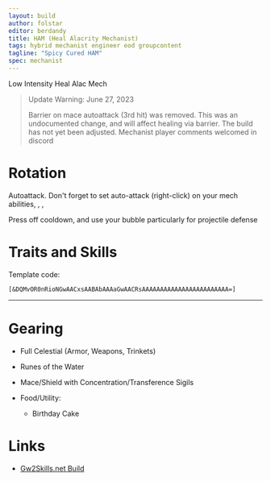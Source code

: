 ```yaml
---
layout: build
author: folstar
editor: berdandy
title: HAM (Heal Alacrity Mechanist)
tags: hybrid mechanist engineer eod groupcontent
tagline: "Spicy Cured HAM"
spec: mechanist
---
```


Low Intensity Heal Alac Mech

> Update Warning: June 27, 2023
> 
> Barrier on mace autoattack (3rd hit) was removed. This was an undocumented change, and will affect healing via barrier. The build has not yet been adjusted. Mechanist player comments welcomed in discord

# Rotation

Autoattack. Don't forget to set auto-attack (right-click) on your mech abilities, 
<span data-aw2-key="F1" data-aw2-skill="63365"/>,
<span data-aw2-key="F2" data-aw2-skill="63293"/>,
<span data-aw2-key="F3" data-aw2-skill="63141"/>

Press <span data-aw2-key="2" data-aw2-skill="63169"/> off cooldown, and use your bubble <span data-aw2-key="7" data-aw2-skill="63262"/> particularly for projectile defense

# Traits and Skills

Template code:

`[&DQMvOR0nRioNGwAACxsAABAbAAAaGwAACRsAAAAAAAAAAAAAAAAAAAAAAAA=]`

---

<div
  data-armory-embed='skills'
  data-armory-ids='63049,63262,63111,63253,63095'
>
</div>
<div
  data-armory-embed='specializations'
  data-armory-ids='47,29,70'
  data-armory-47-traits='394,1834,1916'
  data-armory-29-traits='521,520,1871'
  data-armory-70-traits='2296,2276,2281'
>
</div>

# Gearing

- Full Celestial (Armor, Weapons, Trinkets)
- Runes of the Water
- Mace/Shield with Concentration/Transference Sigils

- Food/Utility:
  - Birthday Cake

# Links

- [Gw2Skills.net Build](http://gw2skills.net/editor/?PegAk6lxyaZuYx4JPdGVB-zxIY1ohvMqOBSvA0dZ6RAA-e)
